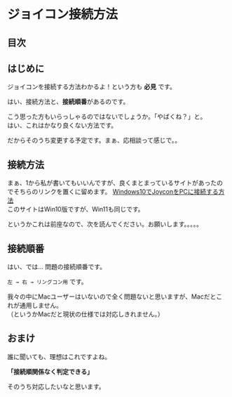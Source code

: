 # ジョイコン接続方法
## 目次

## はじめに
ジョイコンを接続する方法わかるよ！という方も **必見** です。

はい、接続方法と、**接続順番**があるのです。

こう思った方もいらっしゃるのではないでしょうか。「やばくね？」と。  
はい、これはかなり良くない方法です。

だからそのうち変更する予定です。まぁ、応相談って感じで。。

## 接続方法
まぁ、1から私が書いてもいいんですが、良くまとまっているサイトがあったのでそちらのリンクを置くに留めます。
[Windows10でJoyconをPCに接続する方法](https://usedoor.jp/howto/digital/pc/windows10-nintendo-switch-joy-con-setsuzoku/)  
このサイトはWin10版ですが、Win11も同じです。

というかこれは前座なので、次を読んでください。お願いします。。。。。

## 接続順番
はい、では…  問題の接続順番です。

`左 → 右 → リングコン用` です。

我々の中にMacユーザーはいないので全く問題ないと思いますが、Macだとこれが通用しません。  
（というかMacだと現状の仕様では対応しきれません。）

## おまけ
誰に聞いても、理想はこれですよね。

**「接続順関係なく判定できる」**

そのうち対応したいなと思います。
